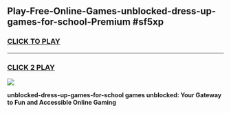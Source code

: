 
## Play-Free-Online-Games-unblocked-dress-up-games-for-school-Premium #sf5xp
<h3>
<a href="https://premium.freeplayer.one?title=unblocked-dress-up-games-for-school&ref=8M">CLICK TO PLAY</a></h3>
<hr>

<h3>
<a href="https://premium.freeplayer.one?title=unblocked-dress-up-games-for-school&ref=8M">CLICK 2 PLAY</a>
  
</h3>

<a href="https://premium.freeplayer.one?title=unblocked-dress-up-games-for-school&ref=8M"><img src="https://clearcache.store/games.png"></a>


**unblocked-dress-up-games-for-school games unblocked: Your Gateway to Fun and Accessible Online Gaming**
